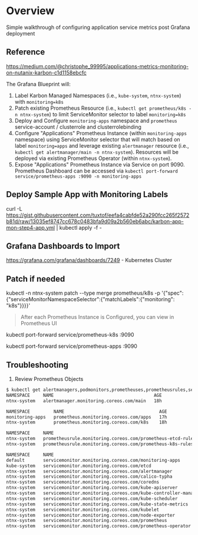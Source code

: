 # Overview

Simple walkthrough of configuring application service metrics post Grafana deployment

## Reference

https://medium.com/@christophe_99995/applications-metrics-monitoring-on-nutanix-karbon-c1d1158ebcfc

The Grafana Blueprint will:

1. Label Karbon Managed Namespaces (i.e., `kube-system`, `ntnx-system`) with `monitoring=k8s`
1. Patch existing Prometheus Resource (i.e., `kubectl get prometheus/k8s -n ntnx-system`) to limit ServiceMonitor selector to label `monitoring=k8s`
1. Deploy and Configure `monitoring-apps` namespace and `prometheus` service-account / clusterrole and clusterrolebinding
1. Configure "Applications" Prometheus Instance (within `monitoring-apps` namespace) using ServiceMonitor selector that will match based on label `monitoring=apps` and leverage existing `alertmanager` resource (i.e., `kubectl get alertmanager/main -n ntnx-system`).  Resources will be deployed via existing Prometheus Operator (within `ntnx-system`).
1. Expose "Applications" Prometheus Instance via Service on port 9090. Prometheus Dashboard can be accessed via `kubectl port-forward service/prometheus-apps :9090 -n monitoring-apps`

## Deploy Sample App with Monitoring Labels

curl -L https://gist.githubusercontent.com/tuxtof/eefa4cabfde52a290fcc265f2572b81d/raw/13035ef8747cc678c0483bfa9d09a2b560eb6abc/karbon-app-mon-step4-app.yml | kubectl apply -f  -

## Grafana Dashboards to Import

https://grafana.com/grafana/dashboards/7249 - Kubernetes Cluster

## Patch if needed

kubectl -n ntnx-system patch --type merge prometheus/k8s -p '{"spec":{"serviceMonitorNamespaceSelector":{"matchLabels":{"monitoring": "k8s"}}}}'

> After each Prometheus Instance is Configured, you can view in Prometheus UI

kubectl port-forward service/prometheus-k8s :9090

kubectl port-forward service/prometheus-apps :9090

## Troubleshooting

1. Review Prometheus Objects

```bash
$ kubectl get alertmanagers,podmonitors,prometheuses,prometheusrules,servicemonitors -A
NAMESPACE     NAME                                      AGE
ntnx-system   alertmanager.monitoring.coreos.com/main   18h

NAMESPACE         NAME                                    AGE
monitoring-apps   prometheus.monitoring.coreos.com/apps   17h
ntnx-system       prometheus.monitoring.coreos.com/k8s    18h

NAMESPACE     NAME                                                         AGE
ntnx-system   prometheusrule.monitoring.coreos.com/prometheus-etcd-rules   18h
ntnx-system   prometheusrule.monitoring.coreos.com/prometheus-k8s-rules    18h

NAMESPACE     NAME                                                           AGE
default       servicemonitor.monitoring.coreos.com/monitoring-apps           17h
kube-system   servicemonitor.monitoring.coreos.com/etcd                      18h
ntnx-system   servicemonitor.monitoring.coreos.com/alertmanager              18h
ntnx-system   servicemonitor.monitoring.coreos.com/calico-typha              18h
ntnx-system   servicemonitor.monitoring.coreos.com/coredns                   18h
ntnx-system   servicemonitor.monitoring.coreos.com/kube-apiserver            18h
ntnx-system   servicemonitor.monitoring.coreos.com/kube-controller-manager   18h
ntnx-system   servicemonitor.monitoring.coreos.com/kube-scheduler            18h
ntnx-system   servicemonitor.monitoring.coreos.com/kube-state-metrics        18h
ntnx-system   servicemonitor.monitoring.coreos.com/kubelet                   18h
ntnx-system   servicemonitor.monitoring.coreos.com/node-exporter             18h
ntnx-system   servicemonitor.monitoring.coreos.com/prometheus                18h
ntnx-system   servicemonitor.monitoring.coreos.com/prometheus-operator       18h
```
